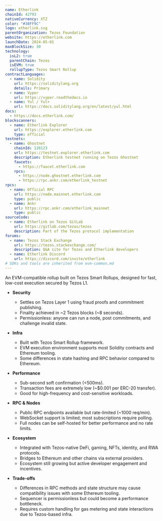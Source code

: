 ```yaml
---
name: Etherlink
chainId: 42793
nativeCurrency: XTZ
color: "#38FF9C"
logo: etherlink.svg
parentOrganization: Tezos Foundation
website: https://etherlink.com
launchDate: 2024-05-01
maxBlockSize: 30
technology:
  isL2: true
  parentChain: Tezos
  isEVM: true
  rollupType: Tezos Smart Rollup
contractLanguages:
  - name: Solidity
    url: https://soliditylang.org
    details: Primary
  - name: Vyper
    url: https://vyper.readthedocs.io
  - name: Yul / Yul+
    url: https://docs.soliditylang.org/en/latest/yul.html
docs:
  - https://docs.etherlink.com/
blockscanners:
  - name: Etherlink Explorer
    url: https://explorer.etherlink.com
    type: official
testnets:
  - name: Ghostnet
    chainId: 128123
    url: https://testnet.explorer.etherlink.com
    description: Etherlink testnet running on Tezos Ghostnet
    faucets:
      - https://faucet.etherlink.com
    rpcs:
      - https://node.ghostnet.etherlink.com
      - https://rpc.ankr.com/etherlink_testnet
rpcs:
  - name: Official RPC
    url: https://node.mainnet.etherlink.com
    type: public
  - name: Ankr
    url: https://rpc.ankr.com/etherlink_mainnet
    type: public
sourceCode:
  - name: Etherlink on Tezos GitLab
    url: https://gitlab.com/tezos/tezos
    description: Part of the Tezos protocol implementation
forums:
  - name: Tezos Stack Exchange
    url: https://tezos.stackexchange.com/
    description: Q&A site for Tezos and Etherlink developers
  - name: Etherlink Discord
    url: https://discord.com/invite/etherlink
# SDKs and tools are inherited from evm-common.md
---
```


An EVM-compatible rollup built on Tezos Smart Rollups, designed for fast, low-cost execution secured by Tezos L1.

- **Security**  
  - Settles on Tezos Layer 1 using fraud proofs and commitment publishing.  
  - Finality achieved in ~2 Tezos blocks (~8 seconds).  
  - Permissionless: anyone can run a node, post commitments, and challenge invalid state.  

- **Infra**  
  - Built with Tezos Smart Rollup framework.  
  - EVM execution environment supports most Solidity contracts and Ethereum tooling.  
  - Some differences in state hashing and RPC behavior compared to Ethereum.  

- **Performance**  
  - Sub-second soft confirmation (<500ms).  
  - Transaction fees are extremely low (~$0.001 per ERC-20 transfer).  
  - Good for high-frequency and cost-sensitive workloads.  

- **RPC & Nodes**  
  - Public RPC endpoints available but rate-limited (~1000 req/min).  
  - WebSocket support is limited; most subscriptions require polling.  
  - Full nodes can be self-hosted for better performance and no rate limits.  

- **Ecosystem**  
  - Integrated with Tezos-native DeFi, gaming, NFTs, identity, and RWA protocols.  
  - Bridges to Ethereum and other chains via external providers.  
  - Ecosystem still growing but active developer engagement and incentives.  

- **Trade-offs**  
  - Differences in RPC methods and state structure may cause compatibility issues with some Ethereum tooling.  
  - Sequencer is permissionless but could become a performance bottleneck.  
  - Requires custom handling for gas metering and state interactions due to Tezos-based infra.  